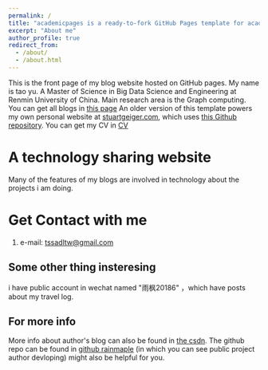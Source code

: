 ```yaml
---
permalink: /
title: "academicpages is a ready-to-fork GitHub Pages template for academic personal websites"
excerpt: "About me"
author_profile: true
redirect_from: 
  - /about/
  - /about.html
---
```


This is the front page of my blog website hosted on GitHub pages. My name is tao yu. A Master of Science in Big Data Science and Engineering at Renmin University of China. Main research area is the Graph computing. You can get all blogs in [this page](https://rainmaple.github.io/year-archive) An older version of this template powers my own personal website at [stuartgeiger.com](http://stuartgeiger.com), which uses [this Github repository](https://github.com/staeiou/staeiou.github.io). You can get my CV in 
[CV](https://rainmaple.github.io/cv)

A technology sharing website
======

Many of the features of my blogs are involved in technology about the projects i am doing.


Get Contact with me
======
1. e-mail: tssadltw@gmail.com


Some other thing insteresing 
------
i have public account in wechat named "雨枫20186" ，which have posts about my travel log.



For more info
------
More info about author's blog can also be found in [the csdn](https://blog.csdn.net/rainmaple20186/). The github repo can be found in [github rainmaple](https://github.com/rainmaple/) (in which you can see public project author devloping) might also be helpful for you.
